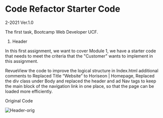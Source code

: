 # Code Refactor Starter Code
2-2021 Ver.1.0

The first task, Bootcamp Web Developer UCF.

1. Header

In this first assignment, we want to cover Module 1, we have a starter code that needs to meet the criteria that the "Customer" wants to implement in this assignment.
 
RevueView the code to improve the logical structure in Index.html
additional comments to Replaced Title “Website” to Horiseon | Homepage,
Replaced the div class under Body and replaced the header and ad Nav tags to keep the main block of the navigation link in one place, so that the page can be loaded more efficiently.  
 
 Original Code
 
![Header-orig](https://user-images.githubusercontent.com/91921941/138597986-4ef69068-a5dc-4cf2-aea0-f733f030b919.png)



 
